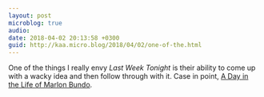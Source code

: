 ```yaml
---
layout: post
microblog: true
audio: 
date: 2018-04-02 20:13:58 +0300
guid: http://kaa.micro.blog/2018/04/02/one-of-the.html
---
```

One of the things I really envy _Last Week Tonight_ is their ability to come up with a wacky idea and then follow through with it. Case in point, [A Day in the Life of Marlon Bundo](https://betterbundobook.com).

